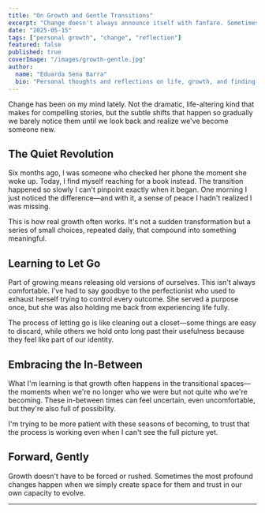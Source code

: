 ```yaml
---
title: "On Growth and Gentle Transitions"
excerpt: "Change doesn't always announce itself with fanfare. Sometimes it arrives quietly, like morning light slowly filling a room."
date: "2025-05-15"
tags: ["personal growth", "change", "reflection"]
featured: false
published: true
coverImage: "/images/growth-gentle.jpg"
author:
  name: "Eduarda Sena Barra"
  bio: "Personal thoughts and reflections on life, growth, and finding beauty in everyday moments."
---
```


Change has been on my mind lately. Not the dramatic, life-altering kind that makes for compelling stories, but the subtle shifts that happen so gradually we barely notice them until we look back and realize we've become someone new.

## The Quiet Revolution

Six months ago, I was someone who checked her phone the moment she woke up. Today, I find myself reaching for a book instead. The transition happened so slowly I can't pinpoint exactly when it began. One morning I just noticed the difference—and with it, a sense of peace I hadn't realized I was missing.

This is how real growth often works. It's not a sudden transformation but a series of small choices, repeated daily, that compound into something meaningful.

## Learning to Let Go

Part of growing means releasing old versions of ourselves. This isn't always comfortable. I've had to say goodbye to the perfectionist who used to exhaust herself trying to control every outcome. She served a purpose once, but she was also holding me back from experiencing life fully.

The process of letting go is like cleaning out a closet—some things are easy to discard, while others we hold onto long past their usefulness because they feel like part of our identity.

## Embracing the In-Between

What I'm learning is that growth often happens in the transitional spaces—the moments when we're no longer who we were but not quite who we're becoming. These in-between times can feel uncertain, even uncomfortable, but they're also full of possibility.

I'm trying to be more patient with these seasons of becoming, to trust that the process is working even when I can't see the full picture yet.

## Forward, Gently

Growth doesn't have to be forced or rushed. Sometimes the most profound changes happen when we simply create space for them and trust in our own capacity to evolve.

---